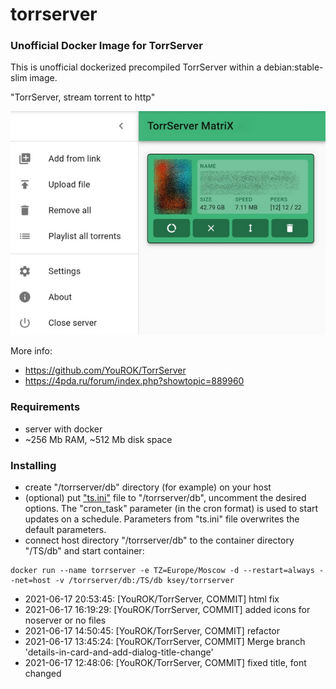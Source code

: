 # torrserver
### Unofficial Docker Image for TorrServer

This is unofficial dockerized precompiled TorrServer within a debian:stable-slim image.

"TorrServer, stream torrent to http"

![TorrServer](https://raw.githubusercontent.com/MrKsey/torrserver/master/ts.jpg)

More info:
- https://github.com/YouROK/TorrServer
- https://4pda.ru/forum/index.php?showtopic=889960

### Requirements

* server with docker
* ~256 Mb RAM, ~512 Mb disk space 

### Installing

- сreate "/torrserver/db" directory (for example) on your host
- (optional) put ["ts.ini"](https://raw.githubusercontent.com/MrKsey/torrserver/master/ts.ini) file to "/torrserver/db", uncomment the desired options. The "cron_task" parameter (in the cron format) is used to start updates on a schedule. Parameters from "ts.ini" file overwrites the default parameters.
- connect host directory "/torrserver/db" to the container directory "/TS/db" and start container:
```
docker run --name torrserver -e TZ=Europe/Moscow -d --restart=always --net=host -v /torrserver/db:/TS/db ksey/torrserver
```






















































































* 2021-06-17 20:53:45: [YouROK/TorrServer, COMMIT] html fix
* 2021-06-17 16:19:29: [YouROK/TorrServer, COMMIT] added icons for noserver or no files
* 2021-06-17 14:50:45: [YouROK/TorrServer, COMMIT] refactor
* 2021-06-17 13:45:24: [YouROK/TorrServer, COMMIT] Merge branch 'details-in-card-and-add-dialog-title-change'
* 2021-06-17 12:48:06: [YouROK/TorrServer, COMMIT] fixed title, font changed
